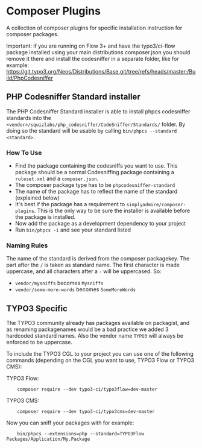 Composer Plugins
================

A collection of composer plugins for specific installation instruction
for composer packages.

Important: if you are running on Flow 3+ and have the typo3/ci-flow package installed
using your main distributions composer.json you should remove it there and install
the codesniffer in a separate folder, like for example: https://git.typo3.org/Neos/Distributions/Base.git/tree/refs/heads/master:/Build/PhpCodesniffer

PHP Codesniffer Standard installer
----------------------------------

The PHP Codesniffer Standard installer is able to install phpcs codesniffer
standards into the `<vendor>/squizlabs/php_codesniffer/CodeSniffer/Standards/`
folder. By doing so the standard will be usable by calling `bin/phpcs --standard <standard>`.

### How To Use

* Find the package containing the codesniffs you want to use. This package should be
  a normal Codesniffing package containing a `ruleset.xml` and a `composer.json`.
* The composer package type has to be `phpcodesniffer-standard`
* The name of the package has to reflect the name of the standard (explained below)
* It's best if the package has a requirement to `simplyadmire/composer-plugins`. This
  is the only way to be sure the installer is available before the package is installed.
* Now add the package as a development dependency to your project
* Run `bin/phpcs -i` and see your standard listed

### Naming Rules

The name of the standard is derived from the composer packagekey. The part after the `/`
is taken as standard name. The first character is made uppercase, and all characters after
a `-` will be uppercased. So:

* `vendor/mysniffs` becomes `Mysniffs`
* `vendor/some-more-words` becomes `SomeMoreWords`

TYPO3 Specific
--------------

The TYPO3 community already has packages available on packagist, and as renaming packagenames
would be a bad practice we added 3 hardcoded standard names. Also the vendor name `TYPO3` will
always be enforced to be uppercase.

To include the TYPO3 CGL to your project you can use one of the following commands (depending
on the CGL you want to use, TYPO3 Flow or TYPO3 CMS):

TYPO3 Flow:
```
	composer require --dev typo3-ci/typo3flow=dev-master
```

TYPO3 CMS:
```
	composer require --dev typo3-ci/typo3cms=dev-master
```

Now you can sniff your packages with for example:

```
	bin/phpcs --extensions=php --standard=TYPO3Flow Packages/Application/My.Package
```

